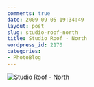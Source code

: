 ```yaml
---
comments: true
date: 2009-09-05 19:34:49
layout: post
slug: studio-roof-north
title: Studio Roof - North
wordpress_id: 2170
categories:
- PhotoBlog
---
```


![Studio Roof - North](http://ryanfitzer.com/main/wp-content/uploads/2009/09/9-5-09-4.jpg)
